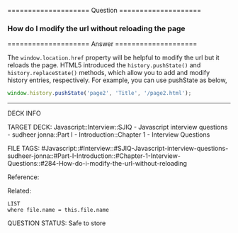 ==================== Question ====================  

### How do I modify the url without reloading the page  

==================== Answer ====================  

The `window.location.href` property will be helpful to modify the url but it
reloads the page. HTML5 introduced the `history.pushState()` and
`history.replaceState()` methods, which allow you to add and modify history
entries, respectively. For example, you can use pushState as below,

```javascript
window.history.pushState('page2', 'Title', '/page2.html');
```

---

DECK INFO

TARGET DECK: Javascript::Interview::SJIQ - Javascript interview questions -
sudheer jonna::Part I - Introduction::Chapter 1 - Interview Questions

FILE TAGS:
#Javascript::#Interview::#SJIQ-Javascript-interview-questions-sudheer-jonna::#Part-I-Introduction::#Chapter-1-Interview-Questions::#284-How-do-i-modify-the-url-without-reloading

Reference:

Related:

```dataview
LIST
where file.name = this.file.name
```

QUESTION STATUS: Safe to store
